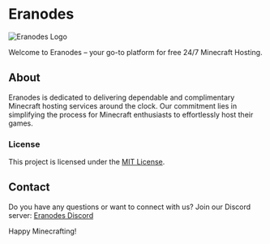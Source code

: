 # Eranodes
![Eranodes Logo](https://media.discordapp.net/attachments/1199661376516390912/1201172291615215616/image.png?ex=65c8d9df&is=65b664df&hm=a565e68e663118345bd6afef062ce11c95dc6ee3d7bb87832160608c74f26ec9&=&format=webp&quality=lossless&width=300&height=100)


Welcome to Eranodes – your go-to platform for free 24/7 Minecraft Hosting.

## About

Eranodes is dedicated to delivering dependable and complimentary Minecraft hosting services around the clock. Our commitment lies in simplifying the process for Minecraft enthusiasts to effortlessly host their games.

### License

This project is licensed under the [MIT License](LICENSE).

## Contact

Do you have any questions or want to connect with us? Join our Discord server: [Eranodes Discord](https://discord.gg/za6w9gDJ8K)

Happy Minecrafting!
